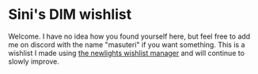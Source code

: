 # Sini's DIM wishlist

Welcome. I have no idea how you found yourself here, but feel free to add me on discord with the name "masuteri" if you want something.
This is a wishlist I made using [the newlights wishlist manager](https://wishlists.littlelight.club/) and will continue to slowly improve.
